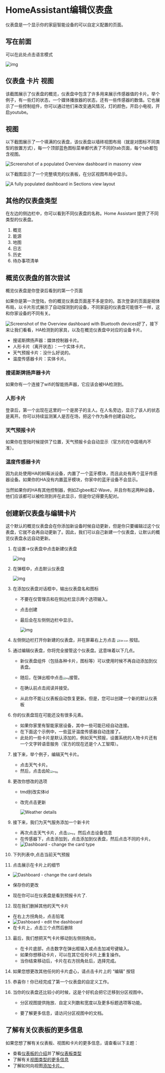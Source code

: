 # HomeAssistant编辑仪表盘

仪表盘是一个显示你的家庭智能设备的可以自定义配置的页面。

## 写在前面

可以在此处点击语言模式

![img](../../resource/pic/QQ_1747277595181.png)

## 仪表盘 卡片 视图

该截图展示了仪表盘的概览，仪表盘中包含了许多用来展示传感器值的卡片。举个例子，有一些灯的状态，一个媒体播放器的状态，还有一些传感器的数值。它也展示了一些控制组件，你可以通过他们来改变通风情况，灯的颜色，开启小电视，开启youtube。

## 视图

以下截图展示了一个填满的仪表盘，该仪表盘以墙砖视图布局（就是对图标不同类型的放置方式），每一个顶部蓝色图标菜单都代表了不同的tab页面，每个tab都包含视图。

![Screenshot of a populated Overview dashboard in masonry view](https://www.home-assistant.io/images/getting-started/lovelace.png)

以下截图显示了一个完整填充的仪表板，在分区视图布局中显示。

![A fully populated dashboard in Sections view layout](https://www.home-assistant.io/images/dashboards/section_view.png)



## 其他的仪表盘类型

在左边的侧边栏中，你可以看到不同仪表盘的名称。Home Assistant 提供了不同类型的仪表盘。

1. 概览
2. 能源
3. 地图
4. 日志
5. 历史
6. 待办事项清单

## 概览仪表盘的首次尝试

概览仪表盘是你登录后看到的第一个页面

如果你是第一次登陆，你的概览仪表盘页面差不多是空的。首次登录的页面是砌体布局，以卡片形式展示了自动探测到的设备，不同家庭的仪表盘可能很不一样，这和你家设备的不同有关。

![Screenshot of the Overview dashboard with Bluetooth devices](https://www.home-assistant.io/images/getting-started/onboarding_dashboard_raspi_bluetooth.png)好了，接下来让我们看看，HA检测到的家具，以及在概览仪表盘中对应的设备卡片。

- 搜诺斯牌扬声器：媒体控制器卡片。
- 人形卡片（离开状态）：一个实体卡片。
- 天气预报卡片：没什么好说的。
- 温度传感器卡片：实体卡片。

### 搜诺斯牌扬声器卡片

如果你有一个连接了wifi的智能扬声器，它应该会被HA检测到。

### 人形卡片

登录后，第一个出现在这里的一个是房子的主人。在人名旁边，显示了该人的状态是离开。你可以持续监测某人是否在场，把这个作为条件创建自动化。

### 天气预报卡片

如果你在登陆时候提供了位置，天气预报卡会自动显示（官方的在中国境内不准）。

### 温度传感器卡片

因为此处使用HA的树莓派设备，内置了一个蓝牙模块，而且此处有两个蓝牙传感器设备。如果你的HA没有内置蓝牙模块，你家中的蓝牙设备不会显示。

当然如果你的HA有其他控制器，例如Zigbee和Z-Wave，并且你有这两种设备，他们应该都可以被检测到并在此显示，但是你记得要先配对。

## 创建新仪表盘与编辑卡片

这个默认的概览仪表盘会在你添加新设备时候自动更新，但是你只要编辑过这个仪表盘，它就不会再自动更新了。因此，我们可以自己新建一个仪表盘，让默认的概览仪表盘永远自动更新。

1. 在设置->仪表盘中点击新建仪表盘

   ![img](../../resource/pic/QQ_1747277828437.png)

2. 在弹框中，点击默认仪表盘

   ![img](../../resource/pic/QQ_1747277464036.png)

3. 在添加仪表盘对话框中，输出仪表盘名和图标

   - 不要在仅管理员和在侧边栏显示两个选项输入。

   - 点击创建

   - 最后会在左侧侧边栏中显示。

     ![img](../../resource/pic/QQ_1747278345244.png)

4. 左侧侧边栏打开你新建的仪表盘，并在屏幕右上方点击 <img src="https://www.home-assistant.io/images/blog/2024-03-dashboard-chapter-1/mdi-edit.png" alt="Edit icon" style="zoom: 50%;" /> 按钮。

5. 通过编辑仪表盘，你将完全接管这个仪表盘。这意味着以下几点。

   - 新仪表盘组件（包括各种卡片，图标等）可以使用时候不再自动添加到仪表盘。

   - 随后，在弹出框中点击<img src="../../resource/pic/QQ_1747279165075.png" alt="img" style="zoom: 50%;" />接管。
   - 在确认前点击阅读并接受。
   - 从此你不能让仪表板自动恢复更新。但是，您可以创建一个新的默认仪表板

6. 你的仪表盘现在可能还没有很多元素。

   - 如果你家里有智能家居设备，其中一些可能已经自动连接。
   - 在下面这个示例中，一些蓝牙温度传感器自动连接了。
   - 此处的一些卡片是默认添加的，例如天气预报，设置系统的人物卡片还有一个文字转语音服务（官方的现在还是个人工智障）。

7. 接下来，举个例子，编辑天气卡片。

   - 点击天气卡片。
   - 然后，点击齿轮<img src="../../resource/pic/QQ_1747279928272.png" alt="img" style="zoom:50%;" />。

8. 更改你想改的选项

   - tmd别改实体id

   - 改完点击更新

     ![Weather details](https://www.home-assistant.io/images/getting-started/onboarding_card_settings_01.png)

9. 接下来，我们为天气服务添加一个新卡片

   - 再次点击天气卡片，点击<img src="../../resource/pic/{A81FF09F-D555-40B0-82D0-FB22EA0AB04D}" alt="img" style="zoom:50%;" />，然后点击设备信息
   - 在传感器下，点击添加到，点击添加到仪表盘，然后点击不同的卡片。
   - ![Dashboard - change the card type](https://www.home-assistant.io/images/getting-started/onboarding_pick_different_card_01.png)

10. 下列列表中,点击当前天气预报

11. 点击展示在卡片上的细节

   - ![Dashboard - change the card details](https://www.home-assistant.io/images/getting-started/onboarding_card_settings_02.png)

   - 保存你的更改

   - 现在你可以在仪表盘是看到预报卡片了. 

12. 现在我们删掉其他的天气卡片
- 在右上方拐角处，点击铅笔
- ![Dashboard - edit the dashboard](https://www.home-assistant.io/images/getting-started/onboarding_edit_dashboard_01.png)
- 在卡片上，点击三个点然后删除

13. 最后，我们想把天气卡片移动到左侧拐角处。
    - 在卡片底部，点击数字在弹出框输入或点击加减号键输入。
    - 如果你想移动卡片，可以在其它任何卡片上重复操作。
    - 当你结束移动后，卡片在右方拐角处后，选择完成。

14. 如果您想更改其他任何的卡片虚心，请点击卡片上的 “编辑” 按钮

15. 恭喜你！你已经完成了第一个仪表盘的自定义工作。

16. 当你的仪表盘还比较小的时候，这是个好机会把它迁移到分区视图中。

    - 分区视图提供拖放、自定义列数和宽度以及更多标题选项等功能。

    - 要了解更多信息，请访问分区视图中的文档。

 ## 了解有关仪表板的更多信息

如果您想了解有关仪表板、视图和卡片的更多信息，请查看以下主题：

- 查看[仪表板的介绍](https://www.home-assistant.io/dashboards/)并了解[仪表板类型](https://www.home-assistant.io/dashboards/dashboards)
- 了解有关[视图类型的更多信息](https://www.home-assistant.io/dashboards/views/)
- 了解如何向视图[添加卡片。](https://www.home-assistant.io/dashboards/cards/#adding-cards-to-your-dashboard)
